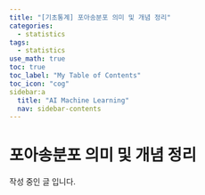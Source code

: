 ```yaml
---
title: "[기초통계] 포아송분포 의미 및 개념 정리" 
categories:
  - statistics
tags:
  - statistics
use_math: true
toc: true
toc_label: "My Table of Contents"
toc_icon: "cog"
sidebar:a
  title: "AI Machine Learning"
  nav: sidebar-contents
---
```


# 포아송분포 의미 및 개념 정리

작성 중인 글 입니다. 
